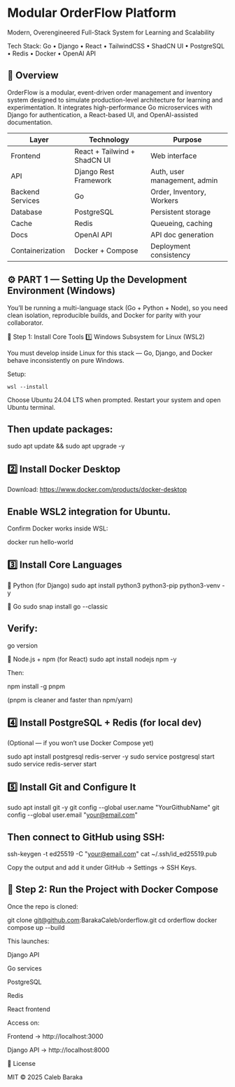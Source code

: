 # Modular OrderFlow Platform
Modern, Overengineered Full-Stack System for Learning and Scalability

Tech Stack: Go • Django • React • TailwindCSS • ShadCN UI • PostgreSQL • Redis • Docker • OpenAI API

## 📖 Overview

OrderFlow is a modular, event-driven order management and inventory system designed to simulate production-level architecture for learning and experimentation.
It integrates high-performance Go microservices with Django for authentication, a React-based UI, and OpenAI-assisted documentation.


| Layer            | Technology                   | Purpose                      |
| ---------------- | ---------------------------- | ---------------------------- |
| Frontend         | React + Tailwind + ShadCN UI | Web interface                |
| API              | Django Rest Framework        | Auth, user management, admin |
| Backend Services | Go                           | Order, Inventory, Workers    |
| Database         | PostgreSQL                   | Persistent storage           |
| Cache            | Redis                        | Queueing, caching            |
| Docs             | OpenAI API                   | API doc generation           |
| Containerization | Docker + Compose             | Deployment consistency       |



## ⚙️ PART 1 — Setting Up the Development Environment (Windows)

You’ll be running a multi-language stack (Go + Python + Node), so you need clean isolation, reproducible builds, and Docker for parity with your collaborator.

🧰 Step 1: Install Core Tools
1️⃣ Windows Subsystem for Linux (WSL2)

You must develop inside Linux for this stack — Go, Django, and Docker behave inconsistently on pure Windows.

Setup:
```
wsl --install
```

Choose Ubuntu 24.04 LTS when prompted.
Restart your system and open Ubuntu terminal.

## Then update packages:

sudo apt update && sudo apt upgrade -y

## 2️⃣ Install Docker Desktop

Download: https://www.docker.com/products/docker-desktop

## Enable WSL2 integration for Ubuntu.

Confirm Docker works inside WSL:

docker run hello-world

## 3️⃣ Install Core Languages
🐍 Python (for Django)
sudo apt install python3 python3-pip python3-venv -y

🦫 Go
sudo snap install go --classic


## Verify:

go version

🧱 Node.js + npm (for React)
sudo apt install nodejs npm -y


Then:

npm install -g pnpm


(pnpm is cleaner and faster than npm/yarn)

## 4️⃣ Install PostgreSQL + Redis (for local dev)

(Optional — if you won’t use Docker Compose yet)

sudo apt install postgresql redis-server -y
sudo service postgresql start
sudo service redis-server start

## 5️⃣ Install Git and Configure It
sudo apt install git -y
git config --global user.name "YourGithubName"
git config --global user.email "your@email.com"


## Then connect to GitHub using SSH:

ssh-keygen -t ed25519 -C "your@email.com"
cat ~/.ssh/id_ed25519.pub


Copy the output and add it under GitHub → Settings → SSH Keys.

## 🐳 Step 2: Run the Project with Docker Compose

Once the repo is cloned:

git clone git@github.com:BarakaCaleb/orderflow.git
cd orderflow
docker compose up --build


This launches:

Django API

Go services

PostgreSQL

Redis

React frontend

Access on:

Frontend → http://localhost:3000

Django API → http://localhost:8000


📜 License

MIT © 2025 Caleb Baraka